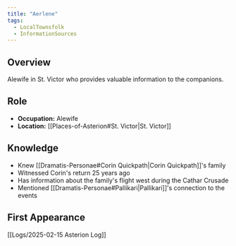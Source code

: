 ```yaml
---
title: "Aerlene"
tags:
  - LocalTownsfolk
  - InformationSources
---
```


## Overview

Alewife in St. Victor who provides valuable information to the companions.

## Role

- **Occupation:** Alewife
- **Location:** [[Places-of-Asterion#St. Victor|St. Victor]]

## Knowledge

- Knew [[Dramatis-Personae#Corin Quickpath|Corin Quickpath]]'s family
- Witnessed Corin's return 25 years ago
- Has information about the family's flight west during the Cathar Crusade
- Mentioned [[Dramatis-Personae#Pallikari|Pallikari]]'s connection to the events

## First Appearance

[[Logs/2025-02-15 Asterion Log]]


